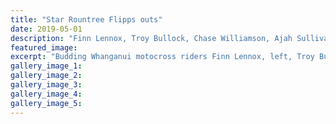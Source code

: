 ```yaml
---
title: "Star Rountree Flipps outs"
date: 2019-05-01
description: "Finn Lennox, Troy Bullock, Chase Williamson, Ajah Sullivan & Alex Luff Scott take time out at the 2019 NZ Jnr Motocross"
featured_image: 
excerpt: "Budding Whanganui motocross riders Finn Lennox, left, Troy Bullock, Chase Williamson, Ajah Sullivan and Alex Luff Scott take time out at the 2019 New Zealand Junior Motocross Championships at the weekend."
gallery_image_1: 
gallery_image_2: 
gallery_image_3: 
gallery_image_4: 
gallery_image_5: 
---
```

